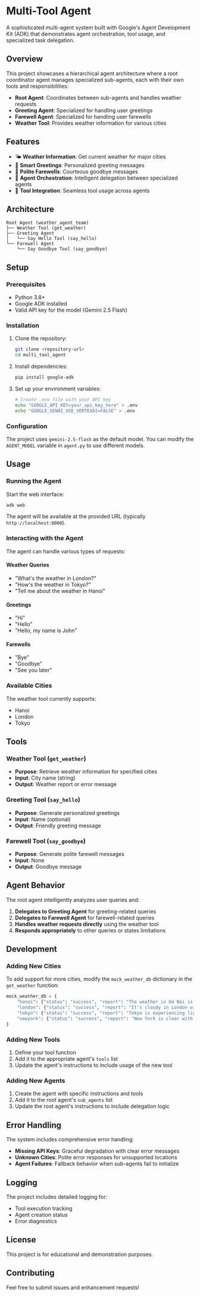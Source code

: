 # Multi-Tool Agent

A sophisticated multi-agent system built with Google's Agent Development Kit (ADK) that demonstrates agent orchestration, tool usage, and specialized task delegation.

## Overview

This project showcases a hierarchical agent architecture where a root coordinator agent manages specialized sub-agents, each with their own tools and responsibilities:

- **Root Agent**: Coordinates between sub-agents and handles weather requests
- **Greeting Agent**: Specialized for handling user greetings
- **Farewell Agent**: Specialized for handling user farewells
- **Weather Tool**: Provides weather information for various cities

## Features

- 🌤️ **Weather Information**: Get current weather for major cities
- 👋 **Smart Greetings**: Personalized greeting messages
- 👋 **Polite Farewells**: Courteous goodbye messages
- 🤖 **Agent Orchestration**: Intelligent delegation between specialized agents
- 🔧 **Tool Integration**: Seamless tool usage across agents

## Architecture

```
Root Agent (weather_agent_team)
├── Weather Tool (get_weather)
├── Greeting Agent
│   └── Say Hello Tool (say_hello)
└── Farewell Agent
    └── Say Goodbye Tool (say_goodbye)
```

## Setup

### Prerequisites

- Python 3.8+
- Google ADK installed
- Valid API key for the model (Gemini 2.5 Flash)

### Installation

1. Clone the repository:
   ```bash
   git clone <repository-url>
   cd multi_tool_agent
   ```

2. Install dependencies:
   ```bash
   pip install google-adk
   ```

3. Set up your environment variables:
   ```bash
   # Create .env file with your API key
   echo "GOOGLE_API_KEY=your_api_key_here" > .env
   echo "GOOGLE_GENAI_USE_VERTEXAI=FALSE" > .env
   ```

### Configuration

The project uses `gemini-2.5-flash` as the default model. You can modify the `AGENT_MODEL` variable in `agent.py` to use different models.

## Usage

### Running the Agent

Start the web interface:
```bash
adk web
```

The agent will be available at the provided URL (typically `http://localhost:8000`).

### Interacting with the Agent

The agent can handle various types of requests:

#### Weather Queries
- "What's the weather in London?"
- "How's the weather in Tokyo?"
- "Tell me about the weather in Hanoi"

#### Greetings
- "Hi"
- "Hello"
- "Hello, my name is John"

#### Farewells
- "Bye"
- "Goodbye"
- "See you later"

### Available Cities

The weather tool currently supports:
- Hanoi
- London
- Tokyo

## Tools

### Weather Tool (`get_weather`)
- **Purpose**: Retrieve weather information for specified cities
- **Input**: City name (string)
- **Output**: Weather report or error message

### Greeting Tool (`say_hello`)
- **Purpose**: Generate personalized greetings
- **Input**: Name (optional)
- **Output**: Friendly greeting message

### Farewell Tool (`say_goodbye`)
- **Purpose**: Generate polite farewell messages
- **Input**: None
- **Output**: Goodbye message

## Agent Behavior

The root agent intelligently analyzes user queries and:

1. **Delegates to Greeting Agent** for greeting-related queries
2. **Delegates to Farewell Agent** for farewell-related queries
3. **Handles weather requests directly** using the weather tool
4. **Responds appropriately** to other queries or states limitations

## Development

### Adding New Cities

To add support for more cities, modify the `mock_weather_db` dictionary in the `get_weather` function:

```python
mock_weather_db = {
    "hanoi": {"status": "success", "report": "The weather in Ha Noi is sunny with a temperature of 25°C."},
    "london": {"status": "success", "report": "It's cloudy in London with a temperature of 15°C."},
    "tokyo": {"status": "success", "report": "Tokyo is experiencing light rain and a temperature of 18°C."},
    "newyork": {"status": "success", "report": "New York is clear with a temperature of 22°C."},  # Add new cities here
}
```

### Adding New Tools

1. Define your tool function
2. Add it to the appropriate agent's `tools` list
3. Update the agent's instructions to include usage of the new tool

### Adding New Agents

1. Create the agent with specific instructions and tools
2. Add it to the root agent's `sub_agents` list
3. Update the root agent's instructions to include delegation logic

## Error Handling

The system includes comprehensive error handling:

- **Missing API Keys**: Graceful degradation with clear error messages
- **Unknown Cities**: Polite error responses for unsupported locations
- **Agent Failures**: Fallback behavior when sub-agents fail to initialize

## Logging

The project includes detailed logging for:
- Tool execution tracking
- Agent creation status
- Error diagnostics

## License

This project is for educational and demonstration purposes.

## Contributing

Feel free to submit issues and enhancement requests! 